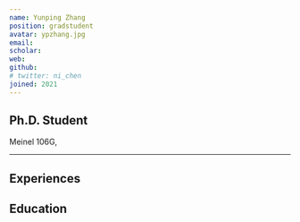 ```yaml
---
name: Yunping Zhang
position: gradstudent
avatar: ypzhang.jpg
email: 
scholar: 
web: 
github: 
# twitter: ni_chen
joined: 2021
---
```






## Ph.D. Student


<i class="fa fa-building"></i> Meinel 106G, 

<hr>

## Experiences


## Education


